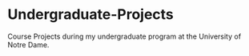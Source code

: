 # Undergraduate-Projects
Course Projects during my undergraduate program at the University of Notre Dame.
